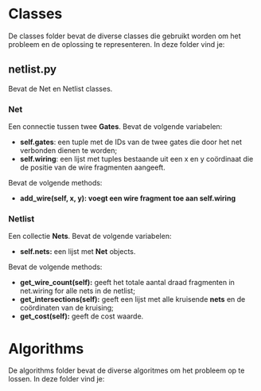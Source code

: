 # Classes
De classes folder bevat de diverse classes die gebruikt worden om het probleem en de oplossing te representeren. In deze folder vind je:

## netlist.py
Bevat de Net en Netlist classes.

### Net
Een connectie tussen twee **Gates**. Bevat de volgende variabelen:
* **self.gates**: een tuple met de IDs van de twee gates die door het net verbonden dienen te worden;
* **self.wiring**: een lijst met tuples bestaande uit een x en y coördinaat die de positie van de wire fragmenten aangeeft.

Bevat de volgende methods:
* **add_wire(self, x, y): voegt een wire fragment toe aan self.wiring**

### Netlist
Een collectie **Nets**. Bevat de volgende variabelen:
* **self.nets:** een lijst met **Net** objects.

Bevat de volgende methods:
* **get_wire_count(self):** geeft het totale aantal draad fragmenten in net.wiring for alle nets in de netlist;
* **get_intersections(self):** geeft een lijst met alle kruisende **nets** en de coördinaten van de kruising;
* **get_cost(self):** geeft de cost waarde.

# Algorithms
De algorithms folder bevat de diverse algoritmes om het probleem op te lossen. In deze folder vind je:
